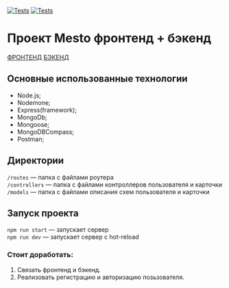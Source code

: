 [![Tests](../../actions/workflows/tests-13-sprint.yml/badge.svg)](../../actions/workflows/tests-13-sprint.yml) [![Tests](../../actions/workflows/tests-14-sprint.yml/badge.svg)](../../actions/workflows/tests-14-sprint.yml)
# Проект Mesto фронтенд + бэкенд
[ФРОНТЕНД](https://alexit81.github.io/react-mesto-auth/)
[БЭКЕНД](https://alexit81.github.io/express-mesto-gha/)

## Основные использованные технологии
* Node.js;
* Nodemone;
* Express(framework);
* MongoDb;
* Mongoose;
* MongoDBCompass;
* Postman;

## Директории

`/routes` — папка с файлами роутера  
`/controllers` — папка с файлами контроллеров пользователя и карточки   
`/models` — папка с файлами описания схем пользователя и карточки  
  
## Запуск проекта

`npm run start` — запускает сервер   
`npm run dev` — запускает сервер с hot-reload

### Стоит доработать:
1. Связать фронтенд и бэкенд.
2. Реализовать регистрацию и авторизацию позьзователя.

